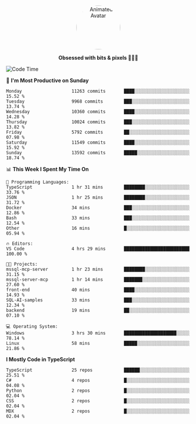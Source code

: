
<div align="center">
  <img 
    src="https://i.postimg.cc/W1R4TF4j/d6kpuve-c97567cf-518b-4b86-a271-5c89d88d22f7.gif" 
    width="120" 
    height="120" 
    alt="Animated Avatar" 
    style="border-radius: 50%;" 
  />
  
  <strong>Obsessed with bits & pixels 🧑‍💻🎨</strong>
</div>


<!--
### 🛠️ Main Tech Stack

<div align="center">
  <img src="https://cdn.jsdelivr.net/gh/devicons/devicon/icons/javascript/javascript-original.svg" height="25" alt="JavaScript" />
  <img src="https://cdn.jsdelivr.net/gh/devicons/devicon/icons/react/react-original.svg" height="25" alt="React" />
  <img src="https://cdn.jsdelivr.net/gh/devicons/devicon/icons/cplusplus/cplusplus-original.svg" height="25" alt="C++" />
  <img src="https://cdn.jsdelivr.net/gh/devicons/devicon/icons/rust/rust-original.svg" height="25" alt="Rust" />
  <img src="https://cdn.jsdelivr.net/gh/devicons/devicon/icons/java/java-original.svg" height="25" alt="Java" />
  <img src="https://skillicons.dev/icons?i=mysql" height="25" alt="MySQL" />
  <img src="https://skillicons.dev/icons?i=pr" height="25" alt="Premiere Pro" />
</div> -->

<!--START_SECTION:waka-->
![Code Time](http://img.shields.io/badge/Code%20Time-2%2C644%20hrs%2035%20mins-blue)

📅 **I'm Most Productive on Sunday** 

```text
Monday                   11263 commits       ████░░░░░░░░░░░░░░░░░░░░░   15.52 % 
Tuesday                  9968 commits        ███░░░░░░░░░░░░░░░░░░░░░░   13.74 % 
Wednesday                10360 commits       ████░░░░░░░░░░░░░░░░░░░░░   14.28 % 
Thursday                 10024 commits       ███░░░░░░░░░░░░░░░░░░░░░░   13.82 % 
Friday                   5792 commits        ██░░░░░░░░░░░░░░░░░░░░░░░   07.98 % 
Saturday                 11549 commits       ████░░░░░░░░░░░░░░░░░░░░░   15.92 % 
Sunday                   13592 commits       █████░░░░░░░░░░░░░░░░░░░░   18.74 % 
```


📊 **This Week I Spent My Time On** 

```text
💬 Programming Languages: 
TypeScript               1 hr 31 mins        ████████░░░░░░░░░░░░░░░░░   33.76 % 
JSON                     1 hr 25 mins        ████████░░░░░░░░░░░░░░░░░   31.72 % 
Docker                   34 mins             ███░░░░░░░░░░░░░░░░░░░░░░   12.86 % 
Bash                     33 mins             ███░░░░░░░░░░░░░░░░░░░░░░   12.54 % 
Other                    16 mins             █░░░░░░░░░░░░░░░░░░░░░░░░   05.94 % 

🔥 Editors: 
VS Code                  4 hrs 29 mins       █████████████████████████   100.00 % 

🐱‍💻 Projects: 
mssql-mcp-server         1 hr 23 mins        ████████░░░░░░░░░░░░░░░░░   31.15 % 
mssql-server-mcp         1 hr 14 mins        ███████░░░░░░░░░░░░░░░░░░   27.60 % 
front-end                40 mins             ████░░░░░░░░░░░░░░░░░░░░░   14.93 % 
SQL-AI-samples           33 mins             ███░░░░░░░░░░░░░░░░░░░░░░   12.34 % 
backend                  19 mins             ██░░░░░░░░░░░░░░░░░░░░░░░   07.10 % 

💻 Operating System: 
Windows                  3 hrs 30 mins       ████████████████████░░░░░   78.14 % 
Linux                    58 mins             █████░░░░░░░░░░░░░░░░░░░░   21.86 % 
```

**I Mostly Code in TypeScript** 

```text
TypeScript               25 repos            ██████░░░░░░░░░░░░░░░░░░░   25.51 % 
C#                       4 repos             █░░░░░░░░░░░░░░░░░░░░░░░░   04.08 % 
Python                   2 repos             █░░░░░░░░░░░░░░░░░░░░░░░░   02.04 % 
CSS                      2 repos             █░░░░░░░░░░░░░░░░░░░░░░░░   02.04 % 
MDX                      2 repos             █░░░░░░░░░░░░░░░░░░░░░░░░   02.04 % 
```




<!--END_SECTION:waka-->
